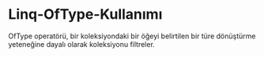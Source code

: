 # Linq-OfType-Kullanımı
OfType operatörü, bir koleksiyondaki bir öğeyi belirtilen bir türe dönüştürme yeteneğine dayalı olarak koleksiyonu filtreler.